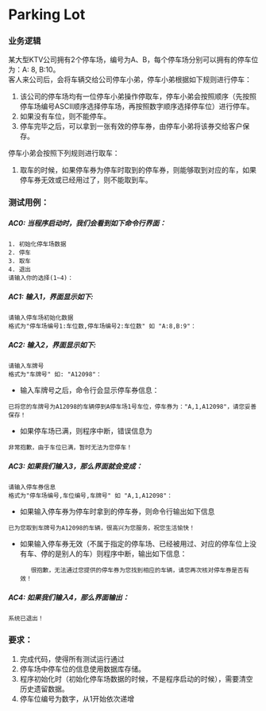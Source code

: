 # Parking Lot
### 业务逻辑
某大型KTV公司拥有2个停车场，编号为A、B，每个停车场分别可以拥有的停车位为：A: 8, B:10。    
客人来公司后，会将车辆交给公司停车小弟，停车小弟根据如下规则进行停车：   
1. 该公司的停车场均有一位停车小弟操作停取车，停车小弟会按照顺序（先按照停车场编号ASCII顺序选择停车场，再按照数字顺序选择停车位）进行停车。   
2. 如果没有车位，则不能停车。   
3. 停车完毕之后，可以拿到一张有效的停车券，由停车小弟将该券交给客户保存。  

停车小弟会按照下列规则进行取车：       
1. 取车的时候，如果停车券为停车时取到的停车券，则能够取到对应的车，如果停车券无效或已经用过了，则不能取到车。

### 测试用例：  
##### AC0: 当程序启动时，我们会看到如下命令行界面：
      
```
1. 初始化停车场数据
2. 停车
3. 取车
4. 退出
请输入你的选择(1~4)：
```

##### AC1: 输入1，界面显示如下:

```
请输入停车场初始化数据
格式为"停车场编号1:车位数,停车场编号2:车位数" 如 "A:8,B:9"：
```
      
##### AC2: 输入2，界面显示如下:
 
```
请输入车牌号
格式为"车牌号" 如: "A12098"：
```
* 输入车牌号之后，命令行会显示停车券信息：

 ```
 已将您的车牌号为A12098的车辆停到A停车场1号车位，停车券为："A,1,A12098"，请您妥善保存！
 ```

* 如果停车场已满，则程序中断，错误信息为

 ```
 非常抱歉，由于车位已满，暂时无法为您停车！
 ```

##### AC3: 如果我们输入3，那么界面就会变成：

```
请输入停车券信息
格式为"停车场编号,车位编号,车牌号" 如 "A,1,A12098"：
```
 
* 如果输入停车券为停车时拿到的停车券，则命令行输出如下信息   
     
 ```
 已为您取到车牌号为A12098的车辆，很高兴为您服务，祝您生活愉快！
 ```
      
* 如果输入停车券无效（不属于指定的停车场、已经被用过、对应的停车位上没有车、停的是别人的车）则程序中断，输出如下信息：

   ```
      很抱歉，无法通过您提供的停车券为您找到相应的车辆，请您再次核对停车券是否有效！
   ```
     
##### AC4: 如果我们输入4，那么界面输出：

```
系统已退出！
```

### 要求：  
1. 完成代码，使得所有测试运行通过
2. 停车场中停车位的信息使用数据库存储。 
3. 程序初始化时（初始化停车场数据的时候，不是程序启动的时候），需要清空历史遗留数据。 
4. 停车位编号为数字，从1开始依次递增